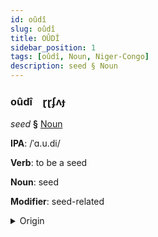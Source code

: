 ```yaml
---
id: oûdî
slug: oûdî
title: OÛDÎ
sidebar_position: 1
tags: [oûdî, Noun, Niger-Congo]
description: seed § Noun
---
```


### oûdî&emsp;<span kind="abugida">ɽɽʄʌɟ</span>

*seed* **§** [Noun](../../tags/Noun)

**IPA**: /ˈɑ.u.di/

**Verb**: to be a seed

**Noun**: seed

**Modifier**: seed-related

<details>
    <summary>Origin</summary>
    Fula aawdi [aːwdi]<br/>
    <em>Niger-Congo Language Family</em>
</details>
